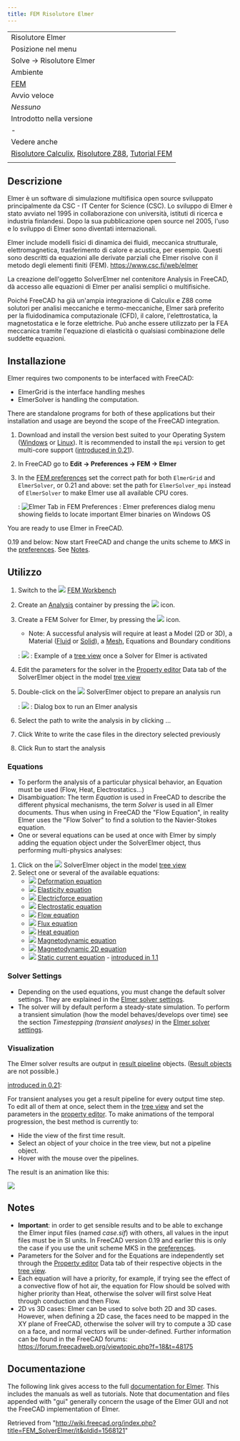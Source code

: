 ```yaml
---
title: FEM Risolutore Elmer
---
```


|                                                                                                                                                                                   |
| --------------------------------------------------------------------------------------------------------------------------------------------------------------------------------- |
| Risolutore Elmer                                                                                                                                                                  |
| Posizione nel menu                                                                                                                                                                |
| Solve → Risolutore Elmer                                                                                                                                                          |
| Ambiente                                                                                                                                                                          |
| [FEM](/FEM_Workbench/it "FEM Workbench/it")                                                                                                                                       |
| Avvio veloce                                                                                                                                                                      |
| _Nessuno_                                                                                                                                                                         |
| Introdotto nella versione                                                                                                                                                         |
| -                                                                                                                                                                                 |
| Vedere anche                                                                                                                                                                      |
| [Risolutore Calculix](/FEM_SolverCalculiX/it "FEM SolverCalculiX/it"), [Risolutore Z88](/FEM_SolverZ88/it "FEM SolverZ88/it"), [Tutorial FEM](/FEM_tutorial/it "FEM tutorial/it") |
|                                                                                                                                                                                   |

## Descrizione

Elmer è un software di simulazione multifisica open source sviluppato principalmente da CSC - IT Center for Science (CSC). Lo sviluppo di Elmer è stato avviato nel 1995 in collaborazione con università, istituti di ricerca e industria finlandesi. Dopo la sua pubblicazione open source nel 2005, l'uso e lo sviluppo di Elmer sono diventati internazionali.

Elmer include modelli fisici di dinamica dei fluidi, meccanica strutturale, elettromagnetica, trasferimento di calore e acustica, per esempio. Questi sono descritti da equazioni alle derivate parziali che Elmer risolve con il metodo degli elementi finiti (FEM). <https://www.csc.fi/web/elmer>

La creazione dell'oggetto SolverElmer nel contenitore Analysis in FreeCAD, dà accesso alle equazioni di Elmer per analisi semplici o multifisiche.

Poiché FreeCAD ha già un'ampia integrazione di Calculix e Z88 come solutori per analisi meccaniche e termo-meccaniche, Elmer sarà preferito per la fluidodinamica computazionale (CFD), il calore, l'elettrostatica, la magnetostatica e le forze elettriche. Può anche essere utilizzato per la FEA meccanica tramite l'equazione di elasticità o qualsiasi combinazione delle suddette equazioni.

## Installazione

Elmer requires two components to be interfaced with FreeCAD:

- ElmerGrid is the interface handling meshes
- ElmerSolver is handling the computation.

There are standalone programs for both of these applications but their installation and usage are beyond the scope of the FreeCAD integration.

1. Download and install the version best suited to your Operating System ([Windows](https://www.nic.funet.fi/pub/sci/physics/elmer/bin/windows/) or [Linux](https://www.nic.funet.fi/pub/sci/physics/elmer/bin/linux/Readme1st.txt)). It is recommended to install the `mpi` version to get multi-core support ([introduced in 0.21](/Release_notes_0.21 "Release notes 0.21")).
2. In FreeCAD go to **Edit → Preferences → FEM → Elmer**
3. In the [FEM preferences](/FEM_Preferences#Elmer "FEM Preferences") set the correct path for both `ElmerGrid` and `ElmerSolver`, or 0.21 and above: set the path for `ElmerSolver_mpi` instead of `ElmerSolver` to make Elmer use all available CPU cores.

   : ![Elmer Tab in FEM Preferences](/images/Preferences-ElmerPath.png)
   : Elmer preferences dialog menu showing fields to locate important Elmer binaries on Windows OS

You are ready to use Elmer in FreeCAD.

0.19 and below: Now start FreeCAD and change the units scheme to _MKS_ in the [preferences](/Preferences_Editor#Units "Preferences Editor"). See [Notes](#Notes).

## Utilizzo

1. Switch to the ![](/images/Workbench_FEM.svg) [FEM Workbench](/FEM_Workbench "FEM Workbench")
2. Create an [Analysis](/FEM_Analysis "FEM Analysis") container by pressing the ![](/images/FEM_Analysis.svg) icon.
3. Create a FEM Solver for Elmer, by pressing the ![](/images/FEM_SolverElmer.svg) icon.

   - Note: A successful analysis will require at least a Model (2D or 3D), a Material ([Fluid](/FEM_MaterialFluid "FEM MaterialFluid") or [Solid](/FEM_MaterialSolid "FEM MaterialSolid")), a [Mesh](/FEM_MeshGmshFromShape "FEM MeshGmshFromShape"), Equations and Boundary conditions

   : ![](/images/Elmer_typical_file_tree.png)
   : Example of a [tree view](/Tree_view "Tree view") once a Solver for Elmer is activated

4. Edit the parameters for the solver in the [Property editor](/Property_editor "Property editor") Data tab of the SolverElmer object in the model [tree view](/Tree_view "Tree view")
5. Double-click on the ![](/images/FEM_SolverElmer.svg) SolverElmer object to prepare an analysis run

   : ![](/images/ElmerSolver_TaskPanel.png)
   : Dialog box to run an Elmer analysis

6. Select the path to write the analysis in by clicking ...
7. Click Write to write the case files in the directory selected previously
8. Click Run to start the analysis

### Equations

- To perform the analysis of a particular physical behavior, an Equation must be used (Flow, Heat, Electrostatics...)
- Disambiguation: The term _Equation_ is used in FreeCAD to describe the different physical mechanisms, the term _Solver_ is used in all Elmer documents. Thus when using in FreeCAD the "Flow Equation", in reality Elmer uses the "Flow Solver" to find a solution to the Navier-Stokes equation.
- One or several equations can be used at once with Elmer by simply adding the equation object under the SolverElmer object, thus performing multi-physics analyses:

1. Click on the ![](/images/FEM_SolverElmer.svg) SolverElmer object in the model [tree view](/Tree_view "Tree view")
2. Select one or several of the available equations:
   - ![](/images/FEM_EquationDeformation.svg) [Deformation equation](/FEM_EquationDeformation "FEM EquationDeformation")
   - ![](/images/FEM_EquationElasticity.svg) [Elasticity equation](/FEM_EquationElasticity "FEM EquationElasticity")
   - ![](/images/FEM_EquationElectricforce.svg) [Electricforce equation](/FEM_EquationElectricforce "FEM EquationElectricforce")
   - ![](/images/FEM_EquationElectrostatic.svg) [Electrostatic equation](/FEM_EquationElectrostatic "FEM EquationElectrostatic")
   - ![](/images/FEM_EquationFlow.svg) [Flow equation](/FEM_EquationFlow "FEM EquationFlow")
   - ![](/images/FEM_EquationFlux.svg) [Flux equation](/FEM_EquationFlux "FEM EquationFlux")
   - ![](/images/FEM_EquationHeat.svg) [Heat equation](/FEM_EquationHeat "FEM EquationHeat")
   - ![](/images/FEM_EquationMagnetodynamic.svg) [Magnetodynamic equation](/FEM_EquationMagnetodynamic "FEM EquationMagnetodynamic")
   - ![](/images/FEM_EquationMagnetodynamic2D.svg) [Magnetodynamic 2D equation](/FEM_EquationMagnetodynamic2D "FEM EquationMagnetodynamic2D")
   - ![](/images/FEM_EquationStaticCurrent.svg) [Static current equation](/FEM_EquationStaticCurrent "FEM EquationStaticCurrent") - [introduced in 1.1](/Release_notes_1.1 "Release notes 1.1")

### Solver Settings

- Depending on the used equations, you must change the default solver settings. They are explained in the [Elmer solver settings](/FEM_SolverElmer_SolverSettings "FEM SolverElmer SolverSettings").
- The solver will by default perform a steady-state simulation. To perform a transient simulation (how the model behaves/develops over time) see the section _Timestepping (transient analyses)_ in the [Elmer solver settings](</FEM_SolverElmer_SolverSettings#Timestepping_(transient_analyses)> "FEM SolverElmer SolverSettings").

### Visualization

The Elmer solver results are output in [result pipeline](/FEM_PostPipelineFromResult "FEM PostPipelineFromResult") objects. ([Result objects](/FEM_ResultShow "FEM ResultShow") are not possible.)

[introduced in 0.21](/Release_notes_0.21 "Release notes 0.21"):

For transient analyses you get a result pipeline for every output time step. To edit all of them at once, select them in the [tree view](/Tree_view "Tree view") and set the parameters in the [property editor](/Property_editor "Property editor").
To make animations of the temporal progression, the best method is currently to:

- Hide the view of the first time result.
- Select an object of your choice in the tree view, but not a pipeline object.
- Hover with the mouse over the pipelines.

The result is an animation like this:

![](/images/ElmerSolver_TransientAnalysis.gif)

## Notes

- **Important**: in order to get sensible results and to be able to exchange the Elmer input files (named _case.sif_) with others, all values in the input files must be in SI units. In FreeCAD version 0.19 and earlier this is only the case if you use the unit scheme MKS in the [preferences](/Preferences_Editor#Units "Preferences Editor").
- Parameters for the Solver and for the Equations are independently set through the [Property editor](/Property_editor "Property editor") Data tab of their respective objects in the [tree view](/Tree_view "Tree view").
- Each equation will have a priority, for example, if trying see the effect of a convective flow of hot air, the equation for Flow should be solved with higher priority than Heat, otherwise the solver will first solve Heat through conduction and then Flow.
- 2D vs 3D cases: Elmer can be used to solve both 2D and 3D cases. However, when defining a 2D case, the faces need to be mapped in the XY plane of FreeCAD, otherwise the solver will try to compute a 3D case on a face, and normal vectors will be under-defined. Further information can be found in the FreeCAD forums: <https://forum.freecadweb.org/viewtopic.php?f=18&t=48175>

## Documentazione

The following link gives access to the full [documentation for Elmer](https://www.nic.funet.fi/pub/sci/physics/elmer/doc/). This includes the manuals as well as tutorials. Note that documentation and files appended with "gui" generally concern the usage of the Elmer GUI and not the FreeCAD implementation of Elmer.

Retrieved from "<http://wiki.freecad.org/index.php?title=FEM_SolverElmer/it&oldid=1568121>"
